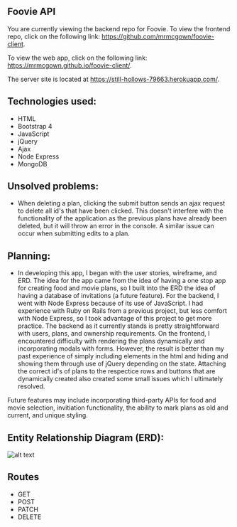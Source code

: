 ## Foovie API

You are currently viewing the backend repo for Foovie. To view the frontend repo, click on the following link: https://github.com/mrmcgown/foovie-client.

To view the web app, click on the following link: https://mrmcgown.github.io/foovie-client/.

The server site is located at https://still-hollows-79663.herokuapp.com/.

## Technologies used:

- HTML
- Bootstrap 4
- JavaScript
- jQuery
- Ajax
- Node Express
- MongoDB

## Unsolved problems:

- When deleting a plan, clicking the submit button sends an ajax request to delete all id's that have been clicked. This doesn't interfere with the functionality of the application as the previous plans have already been deleted, but it will throw an error in the console. A similar issue can occur when submitting edits to a plan.

## Planning:

- In developing this app, I began with the user stories, wireframe, and ERD. The idea for the app came from the idea of having a one stop app for creating food and movie plans, so I built into the ERD the idea of having a database of invitations (a future feature). For the backend, I went with Node Express because of its use of JavaScript. I had experience with Ruby on Rails from a previous project, but less comfort with Node Express, so I took advantage of this project to get more practice. The backend as it currently stands is pretty straightforward with users, plans, and ownership requirements. On the frontend, I encountered difficulty with rendering the plans dynamically and incorporating modals with forms. However, the result is better than my past experience of simply including elements in the html and hiding and showing them through use of jQuery depending on the state. Attaching the correct id's of plans to the respectice rows and buttons that are dynamically created also created some small issues which I ultimately resolved.

Future features may include incorporating third-party APIs for food and movie selection, invitiation functionality, the ability to mark plans as old and current, and unique styling.

## Entity Relationship Diagram (ERD):

![alt text](https://i.imgur.com/WTpz9nO.png)

## Routes

- GET
- POST
- PATCH
- DELETE
